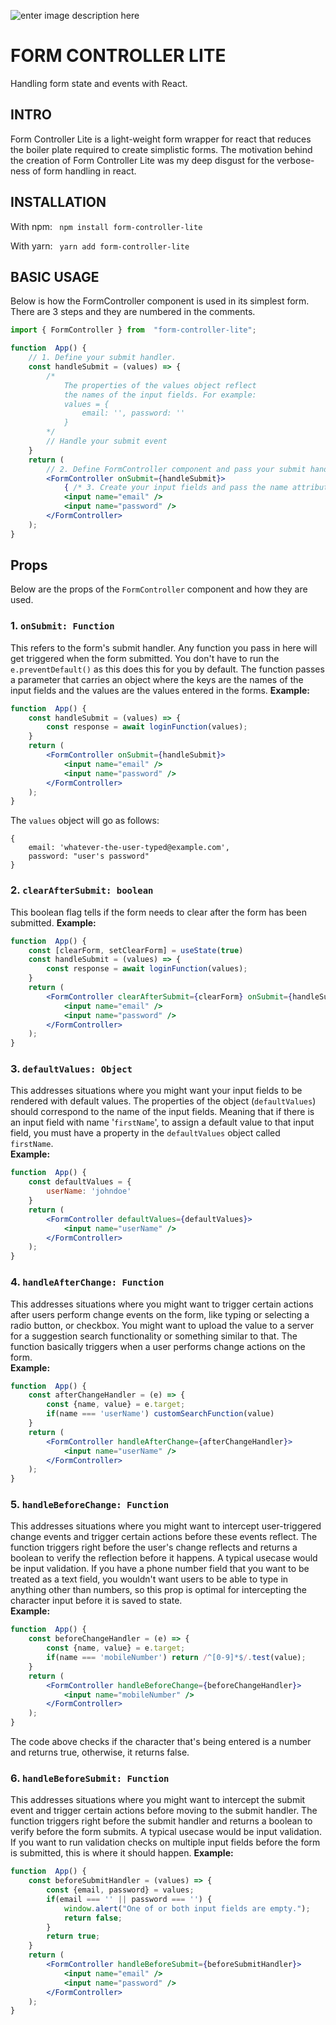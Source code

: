 
![enter image description here](https://user-images.githubusercontent.com/66220736/221665090-c93aff7b-fe49-47cb-96c6-13bfa1cfa2b1.png)

# FORM CONTROLLER LITE
Handling form state and events with React.

## INTRO
Form Controller Lite is a light-weight form wrapper for react that reduces the boiler plate required to create simplistic forms. The motivation behind the creation of Form Controller Lite was my deep disgust for the verbose-ness of form handling in react. 

## INSTALLATION
With npm: 
``` npm install form-controller-lite```

With yarn:
``` yarn add form-controller-lite```

## BASIC USAGE
Below is how the FormController component is used  in its simplest form. There are 3 steps and they are numbered in the comments.
```jsx
import { FormController } from  "form-controller-lite";

function  App() {
	// 1. Define your submit handler.
	const handleSubmit = (values) => {
		/* 
			The properties of the values object reflect 
			the names of the input fields. For example: 
			values = {
				email: '', password: ''
			}
		*/
		// Handle your submit event
	}
	return (
		// 2. Define FormController component and pass your submit handler function.
		<FormController onSubmit={handleSubmit}>
			{ /* 3. Create your input fields and pass the name attribute */ }
			<input name="email" />
			<input name="password" />
		</FormController>
	);
}
```

## Props
Below are the props of the `FormController` component and how they are used.
### 1.  `onSubmit: Function` 
This refers to the form's submit handler. Any function you pass in here will get triggered when the form submitted. You don't have to run the `e.preventDefault()` as this does this for you by default.  The function passes a parameter that carries an object where the keys are the names of the input fields and the values are the values entered in the forms.
<b>Example: </b>
```jsx
function  App() {
	const handleSubmit = (values) => {
		const response = await loginFunction(values);
	}
	return (
		<FormController onSubmit={handleSubmit}>
			<input name="email" />
			<input name="password" />
		</FormController>
	);
}
```
The `values` object will go as follows: 
```
{
	email: 'whatever-the-user-typed@example.com',
	password: "user's password"
}
```
### 2.  `clearAfterSubmit: boolean` 
This boolean flag tells if the form needs to clear after the form has been submitted.
<b>Example: </b>
```jsx
function  App() {
	const [clearForm, setClearForm] = useState(true)
	const handleSubmit = (values) => {
		const response = await loginFunction(values);
	}
	return (
		<FormController clearAfterSubmit={clearForm} onSubmit={handleSubmit}>
			<input name="email" />
			<input name="password" />
		</FormController>
	);
}
```
### 3.  `defaultValues: Object` 
This addresses situations where you might want your input fields to be rendered with default values. The properties of the object (`defaultValues`) should correspond to the name of the input fields. Meaning that if there is an input field with name '`firstName`', to assign a default value to that input field, you must have a  property in the `defaultValues` object called `firstName`.  
<b>Example: </b>
```jsx
function  App() {
	const defaultValues = {
		userName: 'johndoe'
	}
	return (
		<FormController defaultValues={defaultValues}>
			<input name="userName" />
		</FormController>
	);
}
```

### 4.  `handleAfterChange: Function` 
This addresses situations where you might want to trigger certain actions after users perform change events on the form, like typing or selecting a radio button, or checkbox.  You might want to upload the value to a server for a suggestion search functionality or something similar to that. The function basically triggers when a user performs change actions on the form.   
<b>Example: </b>
```jsx
function  App() {
	const afterChangeHandler = (e) => {
		const {name, value} = e.target;
		if(name === 'userName') customSearchFunction(value)
	}
	return (
		<FormController handleAfterChange={afterChangeHandler}>
			<input name="userName" />
		</FormController>
	);
}
```

### 5.  `handleBeforeChange: Function` 
This addresses situations where you might want to intercept user-triggered change events and trigger certain actions before these events reflect. The function triggers right before the user's change reflects  and returns a boolean to verify the reflection before it happens. A typical usecase would be input validation. If you have a phone number field that you want to be treated as a text field, you wouldn't want users to be able to type in anything other than numbers, so this prop is optimal for intercepting the character input before it is saved to state.  
<b>Example: </b>
```jsx
function  App() {
	const beforeChangeHandler = (e) => {
		const {name, value} = e.target;
		if(name === 'mobileNumber')	return /^[0-9]*$/.test(value);
	}
	return (
		<FormController handleBeforeChange={beforeChangeHandler}>
			<input name="mobileNumber" />
		</FormController>
	);
}
```
The code above checks if the character that's being entered is a number and returns true, otherwise, it returns false.

### 6.  `handleBeforeSubmit: Function`  
This addresses situations where you might want to intercept the submit event and trigger certain actions before moving to the submit handler. The function triggers right before the submit handler and returns a boolean to verify before the form submits. A typical usecase would be input validation. If you want to run validation checks on multiple input fields before the form is submitted, this is where it should happen.
<b>Example: </b>
```jsx
function  App() {
	const beforeSubmitHandler = (values) => {
		const {email, password} = values;
		if(email === '' || password === '')	{
			window.alert("One of or both input fields are empty.");
			return false;
		}
		return true;
	}
	return (
		<FormController handleBeforeSubmit={beforeSubmitHandler}>
			<input name="email" />
			<input name="password" />
		</FormController>
	);
}
```
